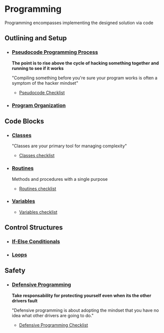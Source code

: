 # Programming

Programming encompasses implementing the designed solution via code

## Outlining and Setup

* ### [Pseudocode Programming Process](./pseudocode/readme.md)

   **The point is to rise above the cycle of hacking something together and running to see if it works**

   "Compiling something before you're sure your program works is often a symptom of the hacker mindset"

  * [Pseudocode Checklist](./pseudocode/CC_CHECKLIST.md)

* ### [Program Organization](./organization/README.md)

## Code Blocks

* ### [Classes](./classes/README.md)

  "Classes are your primary tool for managing complexity"

  * [Classes checklist](./classes/CC_CHECKLIST.md)

* ### [Routines](./routines/README.md)

   Methods and procedures with a single purpose

  * [Routines checklist](./routines/CC_CHECKLIST.md)

* ### [Variables](./variables)

  * [Variables checklist](./variables/CC_CHECKLIST.md)

## Control Structures

* ### [If-Else Conditionals](./if_else/README.md)

* ### [Loops](./loops/README.md)

## Safety

* ### [Defensive Programming](./defensive_programming/README.md)

  **Take responsability for protecting yourself even when its the other drivers fault**

   "Defensive programming is about adopting the mindset that you have no idea what other drivers are going to do."

  * [Defensive Programming Checklist](./defensive_programming/CC_CHECKLIST.md)
